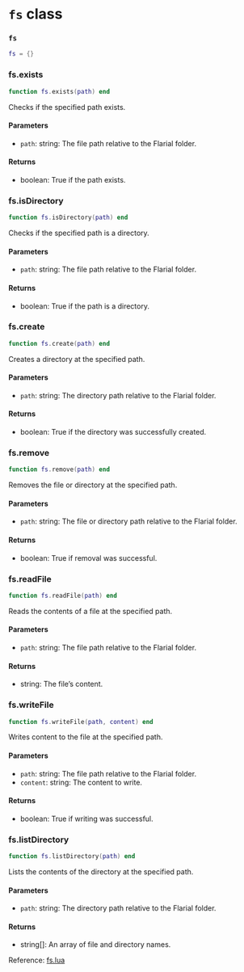 # `fs` class

### `fs`
```lua
fs = {}
```

### fs.exists
```lua
function fs.exists(path) end
```
Checks if the specified path exists.

#### Parameters
- `path`: string: The file path relative to the Flarial folder.
#### Returns
- boolean: True if the path exists.

### fs.isDirectory
```lua
function fs.isDirectory(path) end
```
Checks if the specified path is a directory.

#### Parameters
- `path`: string: The file path relative to the Flarial folder.
#### Returns
- boolean: True if the path is a directory.

### fs.create
```lua
function fs.create(path) end
```
Creates a directory at the specified path.

#### Parameters
- `path`: string: The directory path relative to the Flarial folder.
#### Returns
- boolean: True if the directory was successfully created.

### fs.remove
```lua
function fs.remove(path) end
```
Removes the file or directory at the specified path.

#### Parameters
- `path`: string: The file or directory path relative to the Flarial folder.
#### Returns
- boolean: True if removal was successful.

### fs.readFile
```lua
function fs.readFile(path) end
```
Reads the contents of a file at the specified path.

#### Parameters
- `path`: string: The file path relative to the Flarial folder.
#### Returns
- string: The file’s content.

### fs.writeFile
```lua
function fs.writeFile(path, content) end
```
Writes content to the file at the specified path.

#### Parameters
- `path`: string: The file path relative to the Flarial folder.
- `content`: string: The content to write.
#### Returns
- boolean: True if writing was successful.

### fs.listDirectory
```lua
function fs.listDirectory(path) end
```
Lists the contents of the directory at the specified path.

#### Parameters
- `path`: string: The directory path relative to the Flarial folder.
#### Returns
- string[]: An array of file and directory names.

Reference: [fs.lua](https://github.com/flarialmc/scripting-wiki/tree/main/autocomplete/misc/fs.lua)